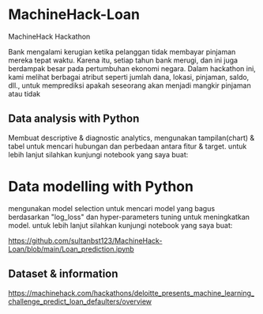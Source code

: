 # MachineHack-Loan
MachineHack Hackathon

Bank mengalami kerugian ketika pelanggan tidak membayar pinjaman mereka tepat waktu. Karena itu, setiap tahun bank merugi, dan ini juga berdampak besar pada pertumbuhan ekonomi negara. Dalam hackathon ini, kami melihat berbagai atribut seperti jumlah dana, lokasi, pinjaman, saldo, dll., untuk memprediksi apakah seseorang akan menjadi mangkir pinjaman atau tidak

## Data analysis with Python
Membuat descriptive & diagnostic analytics, mengunakan tampilan(chart) & tabel untuk mencari hubungan dan perbedaan antara fitur & target. 
untuk lebih lanjut silahkan kunjungi notebook yang saya buat: 


# Data modelling with Python
mengunakan model selection untuk mencari model yang bagus berdasarkan "log_loss" dan hyper-parameters tuning untuk meningkatkan model. 
untuk lebih lanjut silahkan kunjungi notebook yang saya buat: 

https://github.com/sultanbst123/MachineHack-Loan/blob/main/Loan_prediction.ipynb

## Dataset & information

https://machinehack.com/hackathons/deloitte_presents_machine_learning_challenge_predict_loan_defaulters/overview
